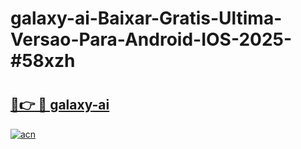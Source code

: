 # galaxy-ai-Baixar-Gratis-Ultima-Versao-Para-Android-IOS-2025-#58xzh

# <h2><a href="https://ainizakaria.my?title=galaxy-ai&ref=22M">🔗👉 🔴 galaxy-ai</a></h2>

[![acn](https://github.com/user-attachments/assets/0f9c940e-d8b0-45ae-aac7-cd30a18b3e1c)](https://ainizakaria.my?title=galaxy-ai&ref=22M)

